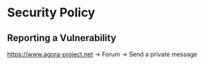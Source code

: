 # Security Policy

## Reporting a Vulnerability

https://www.agora-project.net -> Forum  -> Send a private message


